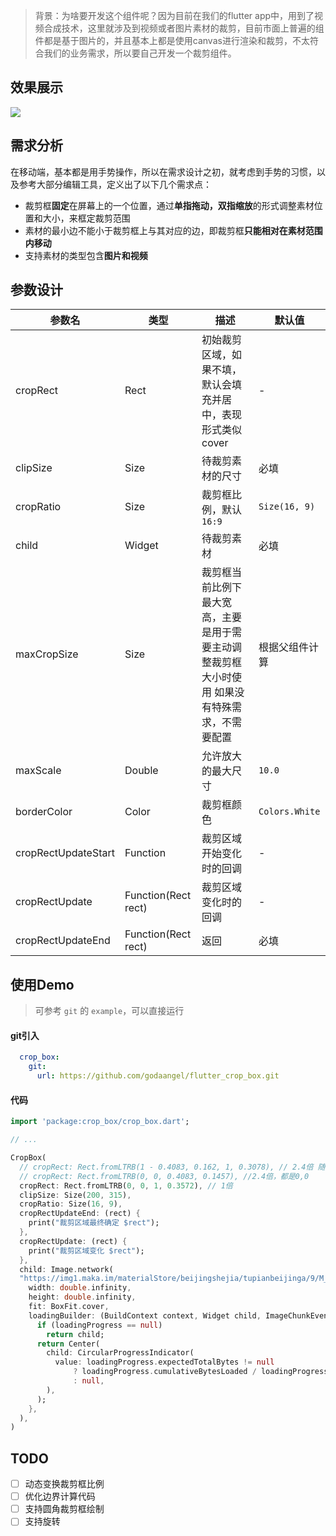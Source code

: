 > 背景：为啥要开发这个组件呢？因为目前在我们的flutter app中，用到了视频合成技术，这里就涉及到视频或者图片素材的裁剪，目前市面上普遍的组件都是基于图片的，并且基本上都是使用canvas进行渲染和裁剪，不太符合我们的业务需求，所以要自己开发一个裁剪组件。

## 效果展示
![](https://p6-juejin.byteimg.com/tos-cn-i-k3u1fbpfcp/6c61a57dec424b86b5ffa15831e0fb41~tplv-k3u1fbpfcp-watermark.image)

## 需求分析 
在移动端，基本都是用手势操作，所以在需求设计之初，就考虑到手势的习惯，以及参考大部分编辑工具，定义出了以下几个需求点：
- 裁剪框**固定**在屏幕上的一个位置，通过**单指拖动，双指缩放**的形式调整素材位置和大小，来框定裁剪范围
- 素材的最小边不能小于裁剪框上与其对应的边，即裁剪框**只能相对在素材范围内移动**
- 支持素材的类型包含**图片和视频**

## 参数设计

| 参数名 | 类型 | 描述 | 默认值 |
| --- | --- | --- | --- |
| cropRect | Rect | 初始裁剪区域，如果不填，默认会填充并居中，表现形式类似cover | - |
| clipSize | Size | 待裁剪素材的尺寸 | 必填 |
| cropRatio | Size | 裁剪框比例，默认`16:9` | `Size(16, 9)` |
| child | Widget | 待裁剪素材 | 必填 |
| maxCropSize | Size | 裁剪框当前比例下最大宽高，主要是用于需要主动调整裁剪框大小时使用 如果没有特殊需求，不需要配置 | 根据父组件计算 |
| maxScale | Double | 允许放大的最大尺寸 | `10.0` |
| borderColor | Color | 裁剪框颜色 | `Colors.White` |
| cropRectUpdateStart | Function | 裁剪区域开始变化时的回调 | - |
| cropRectUpdate | Function(Rect rect) | 裁剪区域变化时的回调 | - |
| cropRectUpdateEnd | Function(Rect rect) | 返回 | 必填 |

## 使用Demo
> 可参考 `git` 的 `example`，可以直接运行

#### git引入
```yaml
  crop_box:
    git:
      url: https://github.com/godaangel/flutter_crop_box.git
```

#### 代码
```dart
import 'package:crop_box/crop_box.dart';

// ...

CropBox(
  // cropRect: Rect.fromLTRB(1 - 0.4083, 0.162, 1, 0.3078), // 2.4倍 随机位置
  // cropRect: Rect.fromLTRB(0, 0, 0.4083, 0.1457), //2.4倍，都是0,0
  cropRect: Rect.fromLTRB(0, 0, 1, 0.3572), // 1倍
  clipSize: Size(200, 315),
  cropRatio: Size(16, 9),
  cropRectUpdateEnd: (rect) {
    print("裁剪区域最终确定 $rect");
  },
  cropRectUpdate: (rect) {
    print("裁剪区域变化 $rect");
  },
  child: Image.network(
  "https://img1.maka.im/materialStore/beijingshejia/tupianbeijinga/9/M_7TNT6NIM/M_7TNT6NIM_v1.jpg",
    width: double.infinity,
    height: double.infinity,
    fit: BoxFit.cover,
    loadingBuilder: (BuildContext context, Widget child, ImageChunkEvent loadingProgress) {
      if (loadingProgress == null)
        return child;
      return Center(
        child: CircularProgressIndicator(
          value: loadingProgress.expectedTotalBytes != null
              ? loadingProgress.cumulativeBytesLoaded / loadingProgress.expectedTotalBytes
              : null,
        ),
      );
    },
  ),
)
```

## TODO

* [ ] 动态变换裁剪框比例
* [ ] 优化边界计算代码
* [ ] 支持圆角裁剪框绘制
* [ ] 支持旋转
